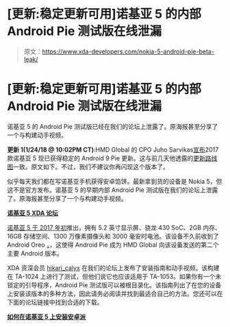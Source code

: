 # [更新:稳定更新可用]诺基亚 5 的内部 Android Pie 测试版在线泄漏

> 原文：<https://www.xda-developers.com/nokia-5-android-pie-beta-leak/>

# [更新:稳定更新可用]诺基亚 5 的内部 Android Pie 测试版在线泄漏

诺基亚 5 的 Android Pie 测试版已经在我们的论坛上泄露了。原海报甚至分享了一个与构建动手视频。

**更新 1(1/24/18 @ 10:02PM CT)**:HMD Global 的 CPO Juho Sarvikas[宣布](https://twitter.com/sarvikas/status/1088381974929002496)2017 款诺基亚 5 现已获得稳定的 Android 9 Pie 更新。这与前几天他透露的[更新路线图](https://www.xda-developers.com/hmd-global-nokia-android-pie-update/)一致。原文如下。不过，我们不建议你再闪现这个版本了。

似乎每天我们都在写诺基亚手机获得安卓馅饼。最新拿到货的设备是 Nokia 5，但这不是官方发布。诺基亚 5 的早期内部 Android Pie 测试版在我们的论坛上泄露了。原海报甚至分享了一个与构建动手视频。

[**诺基亚 5 XDA 论坛**](https://forum.xda-developers.com/nokia-5)

[诺基亚 5 于 2017 年初](https://www.xda-developers.com/nokia-announces-the-new-nokia-3-nokia-5-and-nokia-6-arte-black-edition/)推出，拥有 5.2 英寸显示屏、骁龙 430 SoC、2GB 内存、16GB 存储空间、1300 万像素摄像头和 3000 毫安时电池。该设备不久前收到了 Android Oreo [，](https://www.xda-developers.com/nokia-5-nokia-6-android-8-1-oreo-stable-update/)，这使得 Android Pie 成为 HMD Global 向该设备发送的第二个主要 Android 版本。

XDA 资深会员 [hikari_calyx](https://forum.xda-developers.com/member.php?u=7601808) 在我们的论坛上发布了安装指南和动手视频。该构建在 TA-1024 上进行了测试，但他们说它也应该适用于 TA-1053。如果你有一个未锁定的引导程序，Android Pie 测试版可以被根目录化。该指南列出了在您的设备上安装该版本的多种方法，因此请务必阅读并找到最适合自己的方法。您还可以在下面的论坛链接中找到合适的下载。

[**如何在诺基亚 5 上安装安卓派**](https://forum.xda-developers.com/nokia-5/how-to/guide-how-to-install-android-pie-build-t3883901)
